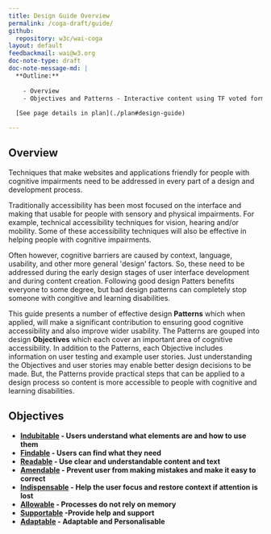 ```yaml
---
title: Design Guide Overview
permalink: /coga-draft/guide/
github:
  repository: w3c/wai-coga
layout: default
feedbackmail: wai@w3.org
doc-note-type: draft
doc-note-message-md: |
  **Outline:**
  
    - Overview
    - Objectives and Patterns - Interactive content using TF voted format with tweaks based on TF mockup
    
  [See page details in plan](./plan#design-guide)

---
```

## Overview

Techniques that make websites and applications friendly for people with cognitive impairments need to be addressed in every part of a design and development process.

Traditionally accessibility has been most focused on the interface and making that usable for people with sensory and physical impairments. For example, technical accessibility techniques for vision, hearing and/or mobility. Some of these accessibility techniques will also be effective in helping people with cognitive impairments.

Often however, cognitive barriers are caused by context, language, usability, and other more general 'design' factors. So, these need to be addressed during the early design stages of user interface development and during content creation. Following good design Patters benefits everyone to some degree, but bad design patterns can completely stop someone with congitive and learning disabilities.

This guide presents a number of effective design **Patterns** which when applied, will make a significant contribution to ensuring good cognitive accessibility and also improve wider usability. The Patterns are gouped into design **Objectives** which each cover an important area of cognitive accessibility. In addition to the Patterns, each Objective includes information on user testing and example user stories. Just understanding the Objectives and user stories may enable better design decisions to be made. But, the Patterns provide practical steps that can be applied to a design process so content is more accessible to people with cognitive and learning disabilities.

## Objectives

- **[Indubitable](./indubitable/) - Users understand what elements are and how to use them**
- **[Findable](./understandable) - Users can find what they need**
- **[Readable](./understandable) - Use clear and understandable content and text**
- **[Amendable](./amendable) - Prevent user from making mistakes and make it easy to correct**
- **[Indispensable](./indeispensable) - Help the user focus and restore context if attention is lost**
- **[Allowable](./allowable) - Processes do not rely on memory**
- **[Supportable](./supportable) -Provide help and support**
- **[Adaptable](./adaptable) - Adaptable and Personalisable**

